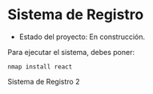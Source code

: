 <h1> Sistema de Registro</h1>

- Estado del proyecto: En construcción.

Para ejecutar el sistema, debes poner:

`nmap install react`

Sistema de Registro 2
